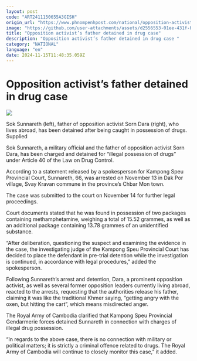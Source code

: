 ```yaml
---
layout: post
code: "ART2411150655A3GISH"
origin_url: "https://www.phnompenhpost.com/national/opposition-activist-s-father-detained-in-drug-case-"
image: "https://github.com/user-attachments/assets/d2556553-01ee-431f-b147-f03ad82a638d"
title: "Opposition activist’s father detained in drug case"
description: "​​Opposition activist’s father detained in drug case ​"
category: "NATIONAL"
language: "en"
date: 2024-11-15T11:48:35.059Z
---
```


# Opposition activist’s father detained in drug case

![](https://github.com/user-attachments/assets/fb1d7bda-063b-4b5b-af61-9ee0e94ed2a1)

Sok Sunnareth (left), father of opposition activist Sorn Dara (right), who lives abroad, has been detained after being caught in possession of drugs. Supplied

Sok Sunnareth, a military official and the father of opposition activist Sorn Dara, has been charged and detained for “illegal possession of drugs” under Article 40 of the Law on Drug Control.

According to a statement released by a spokesperson for Kampong Speu Provincial Court, Sunnareth, 66, was arrested on November 13 in Dak Por village, Svay Kravan commune in the province’s Chbar Mon town.

The case was submitted to the court on November 14 for further legal proceedings.

Court documents stated that he was found in possession of two packages containing methamphetamine, weighing a total of 15.52 grammes, as well as an additional package containing 13.78 grammes of an unidentified substance.

“After deliberation, questioning the suspect and examining the evidence in the case, the investigating judge of the Kampong Speu Provincial Court has decided to place the defendant in pre-trial detention while the investigation is continued, in accordance with legal procedures,” added the spokesperson.

Following Sunnareth’s arrest and detention, Dara, a prominent opposition activist, as well as several former opposition leaders currently living abroad, reacted to the arrests, requesting that the authorities release his father, claiming it was like the traditional Khmer saying, “getting angry with the oxen, but hitting the cart”, which means misdirected anger.

The Royal Army of Cambodia clarified that Kampong Speu Provincial Gendarmerie forces detained Sunnareth in connection with charges of illegal drug possession.

“In regards to the above case, there is no connection with military or political matters; it is strictly a criminal offence related to drugs. The Royal Army of Cambodia will continue to closely monitor this case,” it added.